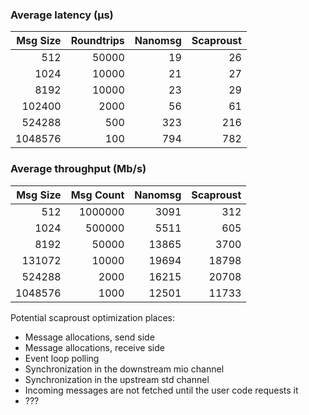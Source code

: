 
### Average latency (µs)
| Msg Size | Roundtrips | Nanomsg | Scaproust |
| ---: | ---: | ---: | ---: |
| 512 | 50000 | 19 | 26 |
| 1024 | 10000 | 21 | 27 |
| 8192 | 10000 | 23 | 29 |
| 102400 | 2000 | 56 | 61 |
| 524288 | 500 | 323 | 216 |
| 1048576 | 100 | 794 | 782 |

### Average throughput (Mb/s)
| Msg Size | Msg Count | Nanomsg | Scaproust |
| ---: | ---: | ---: | ---: |
| 512 | 1000000 | 3091 | 312 |
| 1024 | 500000 | 5511 | 605 |
| 8192 | 50000 | 13865 | 3700 |
| 131072 | 10000 | 19694 | 18798 |
| 524288 | 2000 | 16215 | 20708 |
| 1048576 | 1000 | 12501 | 11733 |

Potential scaproust optimization places:
- Message allocations, send side
- Message allocations, receive side
- Event loop polling
- Synchronization in the downstream mio channel
- Synchronization in the upstream std channel
- Incoming messages are not fetched until the user code requests it
- ???